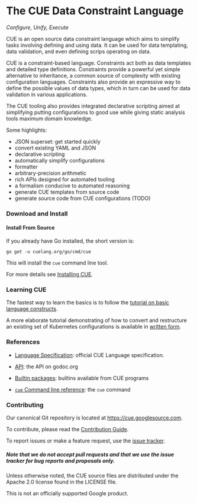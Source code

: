 <!--
 Copyright 2018 The CUE Authors

 Licensed under the Apache License, Version 2.0 (the "License");
 you may not use this file except in compliance with the License.
 You may obtain a copy of the License at

     http://www.apache.org/licenses/LICENSE-2.0

 Unless required by applicable law or agreed to in writing, software
 distributed under the License is distributed on an "AS IS" BASIS,
 WITHOUT WARRANTIES OR CONDITIONS OF ANY KIND, either express or implied.
 See the License for the specific language governing permissions and
 limitations under the License.
-->


# The CUE Data Constraint Language

_Configure, Unify, Execute_

CUE is an open source data constraint language which aims
to simplify tasks involving defining and using data.
It can be used for data templating, data validation, and even
defining scrips operating on data.

CUE is a constraint-based language.
Constraints act both as data templates and detailed type definitions.
Constraints provide a powerful yet simple alternative
to inheritance, a common source of complexity
with existing configuration languages.
Constraints also provide an expressive way to define the possible
values of data types, which in turn can be used for data validation
in various applications.

The CUE tooling also provides integrated declarative scripting
aimed at simplifying putting configurations to good use while
giving static analysis tools maximum domain knowledge.

Some highlights:

- JSON superset: get started quickly
- convert existing YAML and JSON
- declarative scripting
- automatically simplify configurations
- formatter
- arbitrary-precision arithmetic
- rich APIs designed for automated tooling
- a formalism conducive to automated reasoning
- generate CUE templates from source code
- generate source code from CUE configurations (TODO)


### Download and Install

#### Install From Source

If you already have Go installed, the short version is:

```
go get -u cuelang.org/go/cmd/cue
```

This will install the `cue` command line tool.

For more details see [Installing CUE](./doc/install.md).


### Learning CUE

The fastest way to learn the basics is to follow the
[tutorial on basic language constructs](./doc/tutorial/basics/Readme.md).

A more elaborate tutorial demonstrating of how to convert and restructure
an existing set of Kubernetes configurations is available in
[written form](./doc/tutorial/kubernetes/README.md).

### References

- [Language Specification](./doc/ref/spec.md): official CUE Language specification.

- [API](https://godoc.org/cuelang.org/go/cue): the API on godoc.org

- [Builtin packages](https://godoc.org/cuelang.org/go/pkg): builtins available from CUE programs

- [`cue` Command line reference](./doc/cmd/cue.md): the `cue` command


### Contributing

Our canonical Git repository is located at https://cue.googlesource.com.

To contribute, please read the [Contribution Guide](./doc/contribute.md).

To report issues or make a feature request, use the
[issue tracker](https://github.com/cuelang/cue/issues).

##### Note that we do not accept pull requests and that we use the issue tracker for bug reports and proposals only.

Unless otherwise noted, the CUE source files are distributed
under the Apache 2.0 license found in the LICENSE file.

This is not an officially supported Google product.

